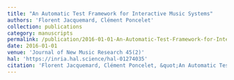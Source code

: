 ```yaml
---
title: "An Automatic Test Framework for Interactive Music Systems"
authors: 'Florent Jacquemard, Clément Poncelet'
collection: publications
category: manuscripts
permalink: /publication/2016-01-01-An-Automatic-Test-Framework-for-Interactive-Music-Systems
date: 2016-01-01
venue: 'Journal of New Music Research 45(2)'
hal: 'https://inria.hal.science/hal-01274035'
citation: 'Florent Jacquemard, Clément Poncelet, &quot;An Automatic Test Framework for Interactive Music Systems&quot; Journal of New Music Research 45(2), 2016.'
---
```

